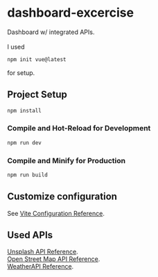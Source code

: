 # dashboard-excercise

Dashboard w/ integrated APIs.<br><br>
I used

```sh
npm init vue@latest
```

for setup.

## Project Setup

```sh
npm install
```

### Compile and Hot-Reload for Development

```sh
npm run dev
```

### Compile and Minify for Production

```sh
npm run build
```

## Customize configuration

See [Vite Configuration Reference](https://vitejs.dev/config/).

## Used APIs

[Unsplash API Reference](https://unsplash.com/documentation).<br>
[Open Street Map API Reference](https://wiki.openstreetmap.org/wiki/API).<br>
[WeatherAPI Reference](https://www.weatherapi.com/docs/).
